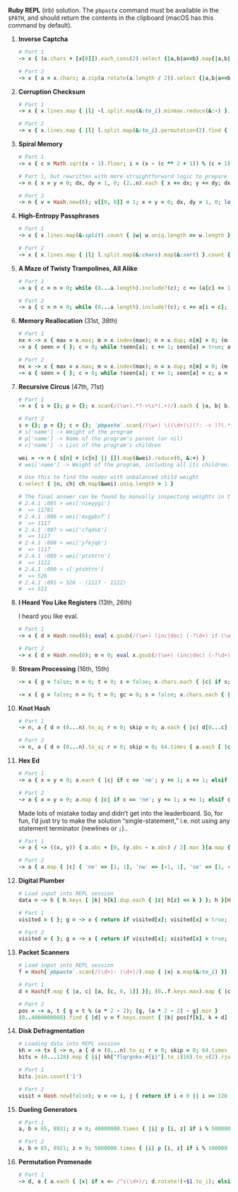 **Ruby REPL** (irb) solution. The `pbpaste` command must be available in the `$PATH`, and should return the contents in the clipboard (macOS has this command by default).

1. **Inverse Captcha**

    ```ruby
    # Part 1
    -> x { (x.chars + [x[0]]).each_cons(2).select {|a,b|a==b}.map{|a,b|a.to_i}.reduce(0, &:+) } [`pbpaste`.strip]
    ```

    ```ruby
    # Part 2
    -> x { a = x.chars; a.zip(a.rotate(a.length / 2)).select {|a,b|a==b}.map{|a,b|a.to_i}.reduce(0, &:+) }[`pbpaste`.strip]
    ```

2. **Corruption Checksum**

    ```ruby
    # Part 1
    -> x { x.lines.map { |l| -l.split.map(&:to_i).minmax.reduce(&:-) }.reduce(&:+) }[`pbpaste`]
    ```

    ```ruby
    # Part 2
    -> x { x.lines.map { |l| l.split.map(&:to_i).permutation(2).find { |a, b| a % b == 0 }.reduce(&:/) }.reduce(&:+) }[`pbpaste`]
    ```

3. **Spiral Memory**

    ```ruby
    # Part 1
    -> x { c = Math.sqrt(x - 1).floor; i = (x - (c ** 2 + 1)) % (c + 1); ((c + 1) / 2) + ((c - 1) / 2 - i).abs }[`pbpaste`.to_i]

    # Part 1, but rewritten with more straightforward logic to prepare for part 2.
    -> n { x = y = 0; dx, dy = 1, 0; (2..n).each { x += dx; y += dy; dx, dy = 0, 1 if x > 0 && y == -x + 1; dx, dy = -1, 0 if x > 0 && y == x; dx, dy = 0, -1 if x < 0 && y == -x; dx, dy = 1, 0 if x < 0 && y == x; }; [x, y] }[`pbpaste`.to_i]
    ```

    ```ruby
    # Part 2
    -> n { v = Hash.new(0); v[[0, 0]] = 1; x = y = 0; dx, dy = 1, 0; loop { x += dx; y += dy; dx, dy = 0, 1 if x > 0 && y == -x + 1; dx, dy = -1, 0 if x > 0 && y == x; dx, dy = 0, -1 if x < 0 && y == -x; dx, dy = 1, 0 if x < 0 && y == x; v[[x, y]] = (-1..1).map { |i| (-1..1).map { |j| v[[x+i,y+j]] } }.flatten.reduce(0, &:+); return v[[x, y]] if v[[x, y]] > n } }[`pbpaste`.to_i]
    ```

4. **High-Entropy Passphrases**

    ```ruby
    # Part 1
    -> x { x.lines.map(&:split).count { |w| w.uniq.length == w.length } }[`pbpaste`]
    ```

    ```ruby
    # Part 2
    -> x { x.lines.map { |l| l.split.map(&:chars).map(&:sort) }.count { |w| w.uniq == w } }[`pbpaste`]
    ```
5. **A Maze of Twisty Trampolines, All Alike**

    ```ruby
    # Part 1
    -> a { c = n = 0; while (0...a.length).include?(c); c += (a[c] += 1) - 1; n += 1; end; n }[`pbpaste`.split.map(&:to_i)]
    ```

    ```ruby
    # Part 2
    -> a { c = n = 0; while (0...a.length).include?(c); c += a[i = c]; a[i] += (a[i] >= 3 ? -1 : 1); n += 1; end; n }[`pbpaste`.split.map(&:to_i)]
    ```
6. **Memory Reallocation** (31st, 38th)

    ```ruby
    # Part 1
    nx = -> x { max = x.max; m = x.index(max); n = x.dup; n[m] = 0; (m + 1...m + 1 + max).map { |i| i % x.length }.each { |i| n[i] += 1 }; n }
    -> a { seen = { }; c = 0; while !seen[a]; c += 1; seen[a] = true; a = nx[a]; end; c }[`pbpaste`.split.map(&:to_i)]
    ```

    ```ruby
    # Part 2
    nx = -> x { max = x.max; m = x.index(max); n = x.dup; n[m] = 0; (m + 1...m + 1 + max).map { |i| i % x.length }.each { |i| n[i] += 1 }; n }
    -> a { seen = { }; c = 0; while !seen[a]; c += 1; seen[a] = c; a = nx[a]; end; c - seen[a] + 1 }[`pbpaste`.split.map(&:to_i)]
    ```

7. **Recursive Circus** (47th, 71st)

    ```ruby
    # Part 1
    -> x { s = {}; p = {}; x.scan(/(\w+).*?->\s*(.+)/).each { |a, b| b.strip.split(', ').each{|n|p[n]=a}; s[a]=1 }; s.keys.select{|z|!p[z]} }[`pbpaste`]
    ```

    ```ruby
    # Part 2
    s = {}; p = {}; c = {}; `pbpaste`.scan(/(\w+) \((\d+)\)(?: -> )?(.*)/).each { |a, w, b| b.length > 0 && b.strip.split(', ').each{|n|p[n]=a; (c[a]||=[]) << n}; s[a]=w.to_i }
    # s['name'] -> Weight of the program
    # p['name'] -> Name of the program’s parent (or nil)
    # c['name'] -> List of the program’s children

    wei = -> n { s[n] + (c[n] || []).map(&wei).reduce(0, &:+) }
    # wei['name'] -> Weight of the program, including all its children.

    # Use this to find the nodes with unbalanced child weight
    c.select { |n, ch| ch.map(&wei).uniq.length > 1 }

    # The final answer can be found by manually inspecting weights in the REPL. Here’s mine:
    # 2.4.1 :085 > wei['nieyygi']
    #  => 11781
    # 2.4.1 :086 > wei['mxgpbvf']
    #  => 1117
    # 2.4.1 :087 > wei['cfqdsb']
    #  => 1117
    # 2.4.1 :088 > wei['yfejqb']
    #  => 1117
    # 2.4.1 :089 > wei['ptshtrn']
    #  => 1122
    # 2.4.1 :090 > s['ptshtrn']
    #  => 526
    # 2.4.1 :091 > 526 - (1117 - 1122)
    #  => 521
    ```

8. **I Heard You Like Registers** (13th, 26th)

    I heard you like eval.

    ```ruby
    # Part 1
    -> x { d = Hash.new(0); eval x.gsub(/(\w+) (inc|dec) (-?\d+) if (\w+) (\S+) (\S+)/) { "d['#{$1}'] #{$2 == 'inc' ? '+=' : '-='} #{$3} if d['#{$4}'] #{$5} #{$6}" }; d.values.max }[`pbpaste`]
    ```

    ```ruby
    # Part 2
    -> x { d = Hash.new(0); m = 0; eval x.gsub(/(\w+) (inc|dec) (-?\d+) if (\w+) (\S+) (\S+)/) { "d['#{$1}'] #{$2 == 'inc' ? '+=' : '-='} #{$3} if d['#{$4}'] #{$5} #{$6}; m = [m, d.values.max || 0].max" }; m }[`pbpaste`]
    ```

9. **Stream Processing** (16th, 15th)

    ```ruby
    -> x { g = false; n = 0; t = 0; s = false; x.chars.each { |c| if s; s = false; elsif g && c == '>'; g = false; elsif g && c == '!'; s = true; elsif g; elsif c == '<'; g = true; elsif c == '{'; n += 1; elsif c == '}'; t += n; n -= 1; end }; t }[`pbpaste`]
    ```

    ```ruby
    -> x { g = false; n = 0; t = 0; gc = 0; s = false; x.chars.each { |c| if s; s = false; elsif g && c == '>'; g = false; elsif g && c == '!'; s = true; elsif g; gc += 1; elsif c == '<'; g = true; elsif c == '{'; n += 1; elsif c == '}'; t += n; n -= 1; end }; gc }[`pbpaste`]
    ```

10. **Knot Hash**

    ```ruby
    # Part 1
    -> n, a { d = (0...n).to_a; r = 0; skip = 0; a.each { |c| d[0...c] = d[0...c].reverse; d = d.rotate(c + skip); r += c + skip; skip += 1; p d.rotate(n - (r % n)) }; r = d.rotate(n - (r % n)); r[0] * r[1] }[256, `pbpaste`.split(',').map(&:to_i)]
    ```

    ```ruby
    # Part 2
    -> n, a { d = (0...n).to_a; r = 0; skip = 0; 64.times { a.each { |c| d[0...c] = d[0...c].reverse; d = d.rotate(c + skip); r += c + skip; skip += 1; }; }; r = d.rotate(n - (r % n)); r.each_slice(16).map { |s| "%02x" % s.reduce(&:^) }.join }[256, [*`pbpaste`.strip.bytes, 17, 31, 73, 47, 23]]
    ```

11. **Hex Ed**

    ```ruby
    # Part 1
    -> a { x = y = 0; a.each { |c| if c == 'ne'; y += 1; x += 1; elsif c == 'se'; y -= 1; x += 1; elsif c == 'nw'; y += 1; x -= 1; elsif c == 'sw'; y -= 1; x -= 1; elsif c == 's'; y -= 2; elsif c == 'n'; y += 2; end }; x.abs + [(y.abs - x.abs) / 2, 0].max }[ `pbpaste`.strip.split(',') ]
    ```

    ```ruby
    # Part 2
    -> a { x = y = 0; a.map { |c| if c == 'ne'; y += 1; x += 1; elsif c == 'se'; y -= 1; x += 1; elsif c == 'nw'; y += 1; x -= 1; elsif c == 'sw'; y -= 1; x -= 1; elsif c == 's'; y -= 2; elsif c == 'n'; y += 2; end; x.abs + [(y.abs - x.abs) / 2, 0].max }.max }[ `pbpaste`.strip.split(',') ]
    ```

    Made lots of mistake today and didn’t get into the leaderboard.
    So, for fun, I’d just try to make the solution “single-statement,” i.e.
    not using any statement terminator (newlines or `;`)..

    ```ruby
    # Part 1
    -> a { -> ((x, y)) { x.abs + [0, (y.abs - x.abs) / 2].max }[a.map { |c| { 'ne' => [1, 1], 'nw' => [-1, 1], 'se' => [1, -1], 'sw' => [-1, -1], 's' => [0, -2], 'n' => [0, 2] }[c] }.transpose.map { |v| v.reduce(&:+) }] }[ `pbpaste`.strip.split(',') ]
    ```

    ```ruby
    # Part 2
    -> a { a.map { |c| { 'ne' => [1, 1], 'nw' => [-1, 1], 'se' => [1, -1], 'sw' => [-1, -1], 's' => [0, -2], 'n' => [0, 2] }[c] }.reduce ([[0, 0]]) { |a, (x, y)| a << [a.last[0] + x, a.last[1] + y] } }[ `pbpaste`.strip.split(',') ].map { |x, y| x.abs + [0, (y.abs - x.abs) / 2].max }.max
    ```

12. **Digital Plumber**

    ```ruby
    # Load input into REPL session
    data = -> h { h.keys { |k| h[k].dup.each { |z| h[z] << k } }; h }[Hash[`pbpaste`.lines.map { |l| a, b = l.split('<->').map(&:strip); [a.to_i, b.split(', ').map(&:to_i)] }]]
    ```

    ```ruby
    # Part 1
    visited = { }; g = -> x { return if visited[x]; visited[x] = true; data[x].each(&g) }; g[0]; visited.keys.length
    ```

    ```ruby
    # Part 2
    visited = { }; g = -> x { return if visited[x]; visited[x] = true; data[x].each(&g) }; (0..1999).count { |z| f = !visited[z]; g[z]; f }
    ```

13. **Packet Scanners**

    ```ruby
    # Load input into REPL session
    f = Hash[`pbpaste`.scan(/(\d+): (\d+)/).map { |x| x.map(&:to_i) }]
    ```

    ```ruby
    # Part 1
    d = Hash[f.map { |a, c| [a, [c, 0, 1]] }]; (0..f.keys.max).map { |c| hit = d[c] && d[c][1] == 0; d.each { |k, v| d[k] = s[v] }; hit ? c * d[c][0] : 0 }.reduce(&:+)
    ```

    ```ruby
    # Part 2
    pos = -> a, t { g = t % (a * 2 - 2); [g, (a * 2 - 2) - g].min }
    (0..4000000000).find { |d| v = f.keys.count { |k| pos[f[k], k + d] == 0 }; p [d, v] if d % 10000 == 0; v == 0 }
    ```

14. **Disk Defragmentation**

    ```ruby
    # Loading data into REPL session
    kh = -> tx { -> n, a { d = (0...n).to_a; r = 0; skip = 0; 64.times { a.each { |c| d[0...c] = d[0...c].reverse; d = d.rotate(c + skip); r += c + skip; skip += 1; }; }; r = d.rotate(n - (r % n)); r.each_slice(16).map { |s| "%02x" % s.reduce(&:^) }.join }[256, [*tx.strip.bytes, 17, 31, 73, 47, 23]] }
    bits = (0...128).map { |i| kh["flqrgnkx-#{i}"].to_i(16).to_s(2).rjust(128, '0') }
    ```

    ```ruby
    # Part 1
    bits.join.count('1')
    ```

    ```ruby
    # Part 2
    visit = Hash.new(false); v = -> i, j { return if i < 0 || i >= 128 || j < 0 || j >= 128 || visit[[i, j]] || bits[i][j] != '1'; visit[[i, j]] = true; v[i + 1, j]; v[i - 1, j]; v[i, j + 1]; v[i, j - 1] }; cn = 0; (0...128).each { |i| (0...128).each { |j| unless visit[[i, j]] || bits[i][j] != '1'; v[i, j]; cn += 1; end } }; cn
    ```

15. **Dueling Generators**

    ```ruby
    # Part 1
    a, b = 65, 8921; z = 0; 40000000.times { |i| p [i, z] if i % 500000 == 0; a *= 16807; b *= 48271; a %= 2147483647; b %= 2147483647; if (a & 0xFFFF) == (b & 0xFFFF); z += 1; p i; end }; z
    ```

    ```ruby
    # Part 2
    a, b = 65, 8921; z = 0; 5000000.times { |i| p [i, z] if i % 100000 == 0; loop { a *= 16807; a %= 2147483647; break if a % 4 == 0 }; loop { b *= 48271; b %= 2147483647; break if b % 8 == 0 }; if (a & 0xFFFF) == (b & 0xFFFF); z += 1; p i; end }; z
    ```

16. **Permutation Promenade**

    ```ruby
    # Part 1
    -> d, a { a.each { |x| if x =~ /^s(\d+)/; d.rotate!(-$1.to_i); elsif x =~ /^x(\d+)\/(\d+)/; d[$1.to_i], d[$2.to_i]=  d[$2.to_i], d[$1.to_i] ; elsif x =~ /^p(.)\/(.)/; ia = d.index($1); ib = d.index($2); d[ia], d[ib]=  d[ib], d[ia] end; p d.join }; d.join } ['abcdefghijklmnop'.chars, `pbpaste`.strip.split(',')]
    ```

